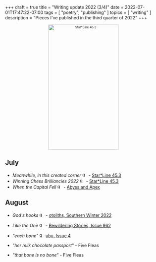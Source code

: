 +++
draft = true
title = "Writing update 2022 (3/4)"
date = 2022-07-01T17:47:22-07:00
tags = [
  "poetry",
  "publishing"
]
topics = [
  "writing"
]
description = "Pieces I've published in the third quarter of 2022"
+++


<div align="center" style="font-size:x-small"><img src="https://milkfish08.s3.amazonaws.com/photo/blog/sl45.3.png" alt="Star*Line 45.3" title="Star*Line 45.3" width=227 height=403 /></div>

## July

* *Meanwhile, in this created corner* <img src="https://milkfish08.s3.amazonaws.com/photo/blog/award_star_gold_1.png" width=16 height=16 title="gold star" /> - [Star*Line 45.3](https://sfpoetry.com/sl/issues/starline45.3.html)
* *Winning Chess Brilliancies 2022* <img src="https://milkfish08.s3.amazonaws.com/photo/blog/award_star_gold_1.png" width=16 height=16 title="gold star" /> - [Star*Line 45.3](https://sfpoetry.com/sl/issues/starline45.3.html)
* *When the Capital Fell* <img src="https://milkfish08.s3.amazonaws.com/photo/blog/award_star_gold_1.png" width=16 height=16 title="gold star" /> - [Abyss and Apex](https://www.abyssapexzine.com/2022/06/when-the-capital-fell/)

## August

* *God's hooks* <img src="https://milkfish08.s3.amazonaws.com/photo/blog/award_star_gold_1.png" width=16 height=16 title="gold star" /> - [otoliths, Southern Winter 2022](https://the-otolith.blogspot.com/2022/05/richard-magahiz.html)
* *Like the One* <img src="https://milkfish08.s3.amazonaws.com/photo/blog/award_star_gold_1.png" width=16 height=16 title="gold star" /> -  [Bewildering Stories, Issue 962](http://www.bewilderingstories.com/issue962/like_one.html)
* *"each bone"* <img src="https://milkfish08.s3.amazonaws.com/photo/blog/award_star_gold_1.png" width=16 height=16 title="gold star" /> [ubu, Issue 4](https://e89f7277-09c7-477f-ad2e-11a42c7326f7.filesusr.com/ugd/8f63f0_8ac8a3b45f8941bebdbdbd8dd03077c3.pdf)

* *"her milk chocolate passport"* - Five Fleas
* *"that bone is no bone"* - Five Fleas
